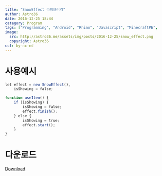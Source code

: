 ```yaml
---
title: "SnowEffect 라이브러리"
author: Astro36
date: 2016-12-25 18:44
category: Program
tags: ["Programming", "Android", "Rhino", "Javascript", "MinecraftPE", "BlockLauncher", "SnowEffect"]
image:
  src: http://astro36.me/assets/img/posts/2016-12-25/snow_effect.png
  copyright: Astro36
ccl: by-nc-nd
---
```


# 사용예시

```javascript
let effect = new SnowEffect(),
    isShowing = false;

function useItem() {
    if (isShowing) {
        isShowing = false;
        effect.finish();
    } else {
        isShowing = true;
        effect.start();
    }
}
```

# 다운로드

[Download](https://github.com/Astro36/ModPE/blob/master/SnowEffect.js)
